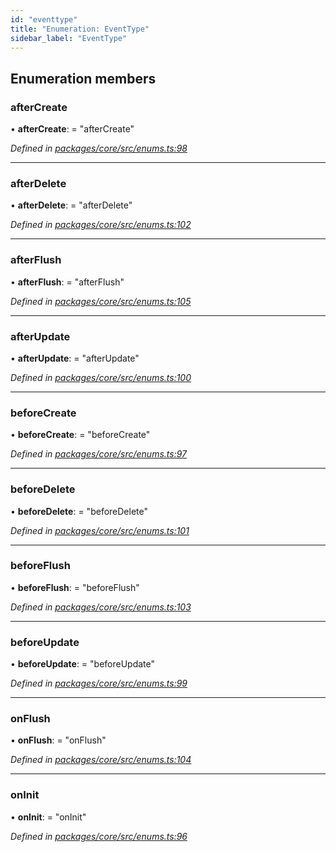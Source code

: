 ```yaml
---
id: "eventtype"
title: "Enumeration: EventType"
sidebar_label: "EventType"
---
```


## Enumeration members

### afterCreate

•  **afterCreate**:  = "afterCreate"

*Defined in [packages/core/src/enums.ts:98](https://github.com/mikro-orm/mikro-orm/blob/4249b052e/packages/core/src/enums.ts#L98)*

___

### afterDelete

•  **afterDelete**:  = "afterDelete"

*Defined in [packages/core/src/enums.ts:102](https://github.com/mikro-orm/mikro-orm/blob/4249b052e/packages/core/src/enums.ts#L102)*

___

### afterFlush

•  **afterFlush**:  = "afterFlush"

*Defined in [packages/core/src/enums.ts:105](https://github.com/mikro-orm/mikro-orm/blob/4249b052e/packages/core/src/enums.ts#L105)*

___

### afterUpdate

•  **afterUpdate**:  = "afterUpdate"

*Defined in [packages/core/src/enums.ts:100](https://github.com/mikro-orm/mikro-orm/blob/4249b052e/packages/core/src/enums.ts#L100)*

___

### beforeCreate

•  **beforeCreate**:  = "beforeCreate"

*Defined in [packages/core/src/enums.ts:97](https://github.com/mikro-orm/mikro-orm/blob/4249b052e/packages/core/src/enums.ts#L97)*

___

### beforeDelete

•  **beforeDelete**:  = "beforeDelete"

*Defined in [packages/core/src/enums.ts:101](https://github.com/mikro-orm/mikro-orm/blob/4249b052e/packages/core/src/enums.ts#L101)*

___

### beforeFlush

•  **beforeFlush**:  = "beforeFlush"

*Defined in [packages/core/src/enums.ts:103](https://github.com/mikro-orm/mikro-orm/blob/4249b052e/packages/core/src/enums.ts#L103)*

___

### beforeUpdate

•  **beforeUpdate**:  = "beforeUpdate"

*Defined in [packages/core/src/enums.ts:99](https://github.com/mikro-orm/mikro-orm/blob/4249b052e/packages/core/src/enums.ts#L99)*

___

### onFlush

•  **onFlush**:  = "onFlush"

*Defined in [packages/core/src/enums.ts:104](https://github.com/mikro-orm/mikro-orm/blob/4249b052e/packages/core/src/enums.ts#L104)*

___

### onInit

•  **onInit**:  = "onInit"

*Defined in [packages/core/src/enums.ts:96](https://github.com/mikro-orm/mikro-orm/blob/4249b052e/packages/core/src/enums.ts#L96)*
